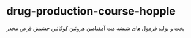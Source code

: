 # drug-production-course-hopple
پخت و تولید فرمول های شیشه مت آمفتامین هروئین کوکائین حشیش قرص مخدر
